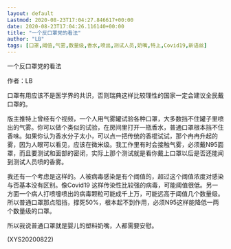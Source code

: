 ```yaml
---
layout: default
Lastmod: 2020-08-23T17:04:27.846617+00:00
date: 2020-08-23T17:04:26.116140+00:00
title: "一个反口罩党的看法"
author: "LB"
tags: [口罩,阈值,气雾,数量级,香水,喷出,测试人员,奶嘴,特上,Covid19,新语丝]
---
```


一个反口罩党的看法

作者：LB

口罩有用应该不是医学界的共识，否则瑞典这样比较理性的国家一定会建议全民戴口罩的。

版主推特上曾经有个视频，一个人用气雾罐试验各种口罩，大多数挡不住罐子里喷出的气雾。你可以做个类似的试验，在房间里打开一瓶香水，普通口罩根本挡不住香味。如果你认为香水分子太小，可以点一把传统的香棍试试，那个冉冉升起的雾，因为人眼可以看见，应该在微米级。我工作里有时会接触气雾，必须戴N95面罩，而且要测试和面部的密闭，实际上那个测试就是看你戴上口罩以后是否还能闻到测试人员喷的香雾。

我还有一个考虑是这样的。人被病毒感染是有个阈值的，超过这个阈值浓度对感染与否基本没有区别。像Covid19 这样传染性比较强的病毒，可能阈值很低。另一方面一个病人打喷嚏喷出的病毒颗粒可能成千上万，可能远高于阈值几个数量级。所以普通口罩那点阻挡，撑死50%，根本起不到作用，必须N95这样能降低一两个数量级的口罩。

所以我说普通口罩就是婴儿的塑料奶嘴，人都需要安慰。

(XYS20200822)

